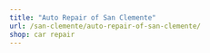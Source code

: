 ```yaml
---
title: "Auto Repair of San Clemente"
url: /san-clemente/auto-repair-of-san-clemente/
shop: car repair
---
```

